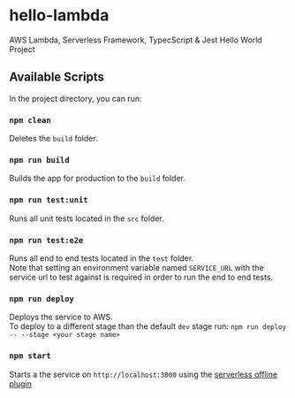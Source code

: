 # hello-lambda
AWS Lambda, Serverless Framework, TypecScript & Jest Hello World Project

## Available Scripts

In the project directory, you can run:

### `npm clean`

Deletes the `build` folder.

### `npm run build`

Builds the app for production to the `build` folder.

### `npm run test:unit`

Runs all unit tests located in the `src` folder.

### `npm run test:e2e`

Runs all end to end tests located in the `test` folder.<br>
Note that setting an environment variable named `SERVICE_URL` with the service url to test against is required in order to run the end to end tests.

### `npm run deploy`

Deploys the service to AWS.<br>
To deploy to a different stage than the default `dev` stage run: `npm run deploy -- --stage <your stage name>`

### `npm start`

Starts a the service on `http://localhost:3000` using the [serverless offline plugin](https://github.com/dherault/serverless-offline)
